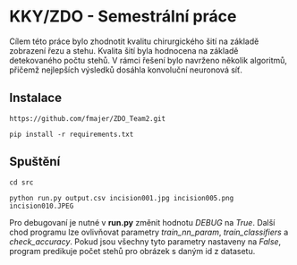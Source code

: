 # KKY/ZDO - Semestrální práce

Cílem této práce bylo zhodnotit kvalitu chirurgického šití na základě zobrazení řezu a stehu. Kvalita šití byla hodnocena na základě detekovaného počtu stehů. V rámci řešení bylo navrženo několik algoritmů, přičemž nejlepších výsledků dosáhla konvoluční neuronová síť.

## Instalace

```
https://github.com/fmajer/ZDO_Team2.git

pip install -r requirements.txt
```

## Spuštění

```
cd src

python run.py output.csv incision001.jpg incision005.png incision010.JPEG
```

Pro debugovaní je nutné v **run.py** změnit hodnotu *DEBUG* na *True*. Další chod programu lze ovlivňovat parametry *train_nn_param*, *train_classifiers* a *check_accuracy*. Pokud jsou všechny tyto parametry nastaveny na *False*, program predikuje počet stehů pro obrázek s daným id z datasetu.
